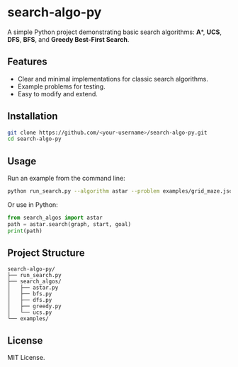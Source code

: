 # search-algo-py

A simple Python project demonstrating basic search algorithms: **A***, **UCS**, **DFS**, **BFS**, and **Greedy Best-First Search**.

## Features

* Clear and minimal implementations for classic search algorithms.
* Example problems for testing.
* Easy to modify and extend.

## Installation

```bash
git clone https://github.com/<your-username>/search-algo-py.git
cd search-algo-py
```

## Usage

Run an example from the command line:

```bash
python run_search.py --algorithm astar --problem examples/grid_maze.json
```

Or use in Python:

```python
from search_algos import astar
path = astar.search(graph, start, goal)
print(path)
```

## Project Structure

```
search-algo-py/
├── run_search.py
├── search_algos/
│   ├── astar.py
│   ├── bfs.py
│   ├── dfs.py
│   ├── greedy.py
│   └── ucs.py
└── examples/
```

## License

MIT License.
